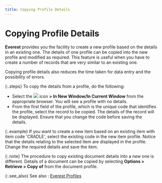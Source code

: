 ```yaml
---
title: Copying Profile Details
---
```


# Copying Profile Details


**Everest** provides you the facility  to create a new profile based on the details in an existing one. The details  of one profile can be copied into the new profile and modified as required.  This feature is useful when you have to create a number of records that  are very similar to an existing one.


Copying profile details also reduces the time taken for data entry and  the possibility of errors.


{:.steps}
To copy the details from a profile, do the  following:

- Select the  ![]({{site.wwe_baseurl}}/img/wwe_standard_browser_options_new.gif) icon **&gt; In New Window/In 
 Current Window** from the appropriate browser. You will see a profile  with no details.
- From the first  field of the profile, which is the unique code that identifies the profile,  select the record to be copied. The details of the record will be displayed.  Ensure that you change the code before saving the details.



{:.example}
If you want to create a new item based on  an existing item with item code 'CRADLE', select the existing code in  the new item profile. Notice that the details relating to the selected  item are displayed in the profile. Change the required details and save  the item.


{:.note}
The procedure to copy existing document details  into a new one is different. Details of a document can be copied by selecting  **Options &gt; Retrieve &gt; Copy of**  from the document profile.


{:.see_also}
See also
: [Everest Profiles]({{site.wwe_baseurl}}/everest-client/ui/everest-profiles/everest_profiles.html)
